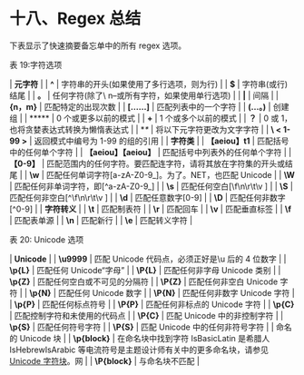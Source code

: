 # 十八、Regex 总结

下表显示了快速摘要备忘单中的所有 regex 选项。

表 19:字符选项

| **元字符** |
| **^** | 字符串的开头(如果使用了多行选项，则为行) |
| **$** | 字符串(或行)结尾 |
| **。** | 任何字符(除了\ n–或所有字符，如果使用单行选项) |
| **&#124;** | 间隔 |
| **{n，m}** | 匹配特定的出现次数 |
| **[……]** | 匹配列表中的一个字符 |
| **(…。)** | 创建组 |
| ***** | 0 个或更多以前的模式 |
| **+** | 1 个或多个以前的模式 |
| **？** | 0 或 1，也将贪婪表达式转换为懒惰表达式 |
| **\** | 将以下元字符更改为文字字符 |
| **\ < 1-99 >** | 返回模式中编号为 1-99 的组的引用 |
| **字符类** |
| **【aeiou】t1** | 匹配括号中的任何单个字符 |
| **【aeiou】【aeiou】** | 匹配括号中列表外的任何单个字符 |
| **【0-9】** | 匹配范围内的任何字符。要匹配连字符，请将其放在字符集的开头或结尾 |
| **\w** | 匹配任何单词字符[a-zA-Z0-9_]。为了。NET，也匹配 Unicode |
| **\W** | 匹配任何非单词字符，即[^a-zA-Z0-9_] |
| **\s** | 匹配任何空白[\f\n\r\t\v ] |
| **\S** | 匹配任何非空白[^\f\n\r\t\v ] |
| **\d** | 匹配任意数字[0-9] |
| **\D** | 匹配任何非数字[^0-9] |
| **字符转义** |
| **\t** | 匹配制表符 |
| **\r** | 匹配回车 |
| **\v** | 匹配垂直标签 |
| **\f** | 匹配表单源 |
| **\n** | 匹配新行 |
| **\e** | 匹配转义字符 |

表 20: Unicode 选项

| **Unicode** |
| **\u9999** | 匹配 Unicode 代码点，必须正好是\u 后的 4 位数字 |
| **\p{L}** | 匹配任何 Unicode“字母” |
| **\P{L}** | 匹配任何非字母 Unicode 类别 |
| **\p{Z}** | 匹配任何空白或不可见的分隔符 |
| **\P{Z}** | 匹配任何非空白 Unicode 字符 |
| **\p{N}** | 匹配任何 Unicode 数字 |
| **\P{N}** | 匹配任何非数字 Unicode 字符 |
| **\p{P}** | 匹配任何标点符号 |
| **\P{P}** | 匹配任何非标点的 Unicode 字符 |
| **\p{C}** | 匹配控制字符和未使用的代码点 |
| **\P{C}** | 匹配 Unicode 中的非控制字符 |
| **\p{S}** | 匹配任何符号字符 |
| **\P{S}** | 匹配 Unicode 中的任何非符号字符 |
| 命名的 Unicode 块 |
| **\p{block}** | 在命名块中找到字符 IsBasicLatin 是希腊人 IsHebrewIsArabic 等电流符号是主题设计师有关中的更多命名块，请参见 [Unicode 字符块](http://msdn.microsoft.com/en-us/library/20bw873z(v=vs.110).aspx#CategoryOrBlock)。网 |
| **\P{block}** | 与命名块不匹配 |